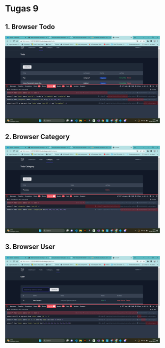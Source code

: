 # Tugas 9

## 1. Browser Todo
![Alt text](screenshot/tugas9/Screenshot_2023-06-02_154120.png)
## 2. Browser Category
![Alt text](screenshot/tugas9/Screenshot_2023-06-02_154157.png)
## 3. Browser User
![Alt text](screenshot/tugas9/Screenshot_2023-06-02_154237.png)
